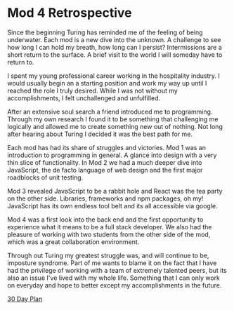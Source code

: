 # Mod 4 Retrospective

Since the beginning Turing has reminded me of the feeling of being underwater. Each mod is a new dive into the unknown. A challenge to see how long I can hold my breath, how long can I persist? Intermissions are a short return to the surface. A brief visit to the world I will someday have to return to. 

I spent my young professional career working in the hospitality industry. I would usually begin an a starting position and work my way up until I reached the role I truly desired. While I was not without my accomplishments, I felt unchallenged and unfulfilled. 

After an extensive soul search a friend introduced me to programming. Through my own research I found it to be something that challenging me logically and allowed me to create something new out of nothing. Not long after hearing about Turing I decided it was the best path for me.

Each mod has had its share of struggles and victories. Mod 1 was an introduction to programming in general. A glance into design with a very thin slice of functionality. In Mod 2 we had a much deeper dive into JavaScript, the de facto language of web design and the first major roadblocks of unit testing.

Mod 3 revealed JavaScript to be a rabbit hole and React was the tea party on the other side. Libraries, frameworks and npm packages, oh my! JavaScript has its own endless tool belt and its all accessible via google. 

Mod 4 was a first look into the back end and the first opportunity to experience what it means to be a full stack developer. We also had the pleasure of working with two students from the other side of the mod, which was a great collaboration environment. 

Through out Turing my greatest struggle was, and will continue to be, imposture syndrome. Part of me wants to blame it on the fact that I have had the privilege of working with a team of extremely talented peers, but its also an issue I've lived with my whole life. Something that I can only work on everyday and hope to better except my accomplishments in the future. 

[30 Day Plan](https://calendar.google.com/calendar/r/month/2018/11/1?cid=casimircreative.com_pe92inv861hml159vg7qh8vpls%2540group.calendar.google.com&t=AKUaPmbHWIZbbZ6KikQ5vXqxDVx8ZbD8AoEPYjRlXPlDS0TWj4hcYJ-ImNa0b1OyqFJDy22AETGtaX-dJMHqjV9MTC3_V6VhxA%253D%253D)

